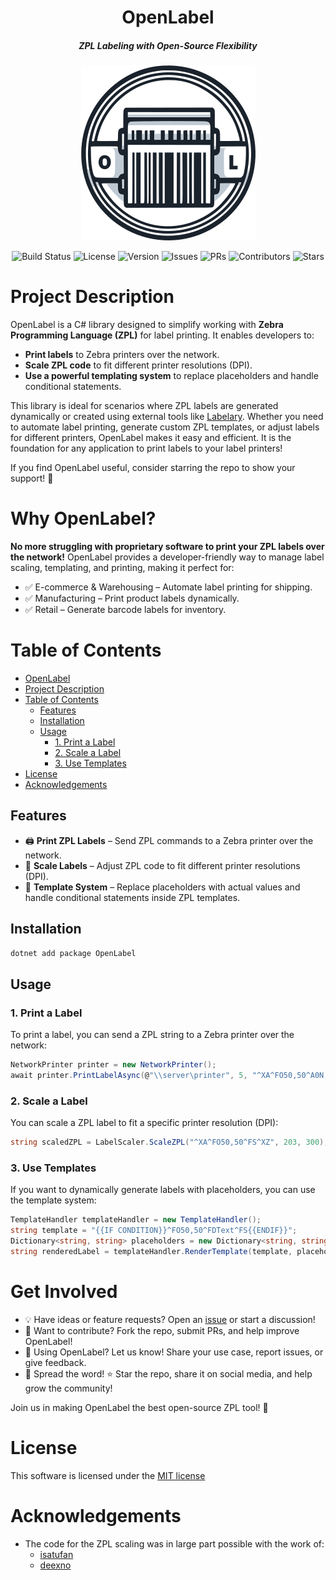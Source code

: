 <div align="center">

# OpenLabel
##### ZPL Labeling with Open-Source Flexibility

<img alt="OpenLabel logo" height="280" src="/assets/openlabel.png" />

![Build Status](https://img.shields.io/github/actions/workflow/status/Dwarf1er/openlabel/publish.yml?branch=master&style=for-the-badge)
![License](https://img.shields.io/github/license/Dwarf1er/openlabel?style=for-the-badge)
![Version](https://img.shields.io/github/v/release/Dwarf1er/openlabel?style=for-the-badge)
![Issues](https://img.shields.io/github/issues/Dwarf1er/openlabel?style=for-the-badge)
![PRs](https://img.shields.io/github/issues-pr/Dwarf1er/openlabel?style=for-the-badge)
![Contributors](https://img.shields.io/github/contributors/Dwarf1er/openlabel?style=for-the-badge)
![Stars](https://img.shields.io/github/stars/Dwarf1er/openlabel?style=for-the-badge)

</div>

# Project Description

OpenLabel is a C# library designed to simplify working with **Zebra Programming Language (ZPL)** for label printing. It enables developers to:

- **Print labels** to Zebra printers over the network.
- **Scale ZPL code** to fit different printer resolutions (DPI).
- **Use a powerful templating system** to replace placeholders and handle conditional statements.

This library is ideal for scenarios where ZPL labels are generated dynamically or created using external tools like [Labelary](https://labelary.com). Whether you need to automate label printing, generate custom ZPL templates, or adjust labels for different printers, OpenLabel makes it easy and efficient. It is the foundation for any application to print labels to your label printers!

If you find OpenLabel useful, consider starring the repo to show your support! 🌟

# Why OpenLabel?

**No more struggling with proprietary software to print your ZPL labels over the network!** OpenLabel provides a developer-friendly way to manage label scaling, templating, and printing, making it perfect for:

- ✅ E-commerce & Warehousing – Automate label printing for shipping.
- ✅ Manufacturing – Print product labels dynamically.
- ✅ Retail – Generate barcode labels for inventory.

# Table of Contents

- [OpenLabel](#openlabel)
- [Project Description](#project-description)
- [Table of Contents](#table-of-contents)
  - [Features](#features)
  - [Installation](#installation)
  - [Usage](#usage)
    - [1. Print a Label](#1-print-a-label)
    - [2. Scale a Label](#2-scale-a-label)
    - [3. Use Templates](#3-use-templates)
- [License](#license)
- [Acknowledgements](#acknowledgements)

## Features
- 🖨️ **Print ZPL Labels** – Send ZPL commands to a Zebra printer over the network.
- 📏 **Scale Labels** – Adjust ZPL code to fit different printer resolutions (DPI).
- 📝 **Template System** – Replace placeholders with actual values and handle conditional statements inside ZPL templates.

## Installation

```bash
dotnet add package OpenLabel
```

## Usage

### 1. Print a Label
To print a label, you can send a ZPL string to a Zebra printer over the network:
```csharp
NetworkPrinter printer = new NetworkPrinter();
await printer.PrintLabelAsync(@"\\server\printer", 5, "^XA^FO50,50^A0N,50,50^FDHello, World!^FS^XZ");
```

### 2. Scale a Label
You can scale a ZPL label to fit a specific printer resolution (DPI):
```csharp
string scaledZPL = LabelScaler.ScaleZPL("^XA^FO50,50^FS^XZ", 203, 300);
```

### 3. Use Templates
If you want to dynamically generate labels with placeholders, you can use the template system:
```csharp
TemplateHandler templateHandler = new TemplateHandler();
string template = "{{IF CONDITION}}^FO50,50^FDText^FS{{ENDIF}}";
Dictionary<string, string> placeholders = new Dictionary<string, string> { { "CONDITION", "1" } };
string renderedLabel = templateHandler.RenderTemplate(template, placeholders);
```

# Get Involved

- 💡 Have ideas or feature requests? Open an [issue](https://github.com/Dwarf1er/openlabel/issues) or start a discussion!
- 🔧 Want to contribute? Fork the repo, submit PRs, and help improve OpenLabel!
- 📢 Using OpenLabel? Let us know! Share your use case, report issues, or give feedback.
- 🚀 Spread the word! ⭐ Star the repo, share it on social media, and help grow the community!

Join us in making OpenLabel the best open-source ZPL tool! 🎉

# License

This software is licensed under the [MIT license](LICENSE)

# Acknowledgements

- The code for the ZPL scaling was in large part possible with the work of:
  -  [isatufan](https://gist.github.com/isatufan/e22dc07ac7968fcb8e9a6046fa15f57a)
  -  [deexno](https://github.com/deexno/Zebra-ZPL-rescaler)